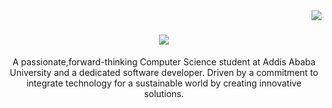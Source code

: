 <img align="right" src="https://visitor-badge.laobi.icu/badge?page_id=dagemawinegash.dagemawinegash" />

<h1 align="center">
    <img src="https://readme-typing-svg.herokuapp.com/?font=Righteous&size=35&center=true&vCenter=true&width=500&height=70&duration=4000&lines=Hi+There!+👋;+I'm+Dagemawi+Negash!;" />
</h1>

<p align="center"> A passionate,forward-thinking Computer Science student at Addis Ababa University and a dedicated software developer. Driven by a commitment to integrate technology for a sustainable world by creating innovative solutions. </p>

<br/>
